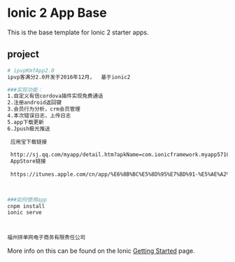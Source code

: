 Ionic 2 App Base
=====================

This is the base template for Ionic 2 starter apps.

##  project

```bash
# ipvpKmfApp2.0
ipvp客满分2.0开发于2016年12月，  基于ionic2 

###实现功能：    
1.自定义有信cordova插件实现免费通话   
2.注册android返回键   
3.会员行为分析，crm会员管理   
4.本次错误日志，上传日志   
5.app下载更新   
6.Jpush极光推送   
   
 应用宝下载链接    
 
 http://sj.qq.com/myapp/detail.htm?apkName=com.ionicframework.myapp571074     
 AppStore链接     
 
 https://itunes.apple.com/cn/app/%E6%8B%BC%E5%8D%95%E7%BD%91-%E5%AE%A2%E6%BB%A1%E5%88%86/id1138683564?l=en&mt=8   
 


###如何使用app    
cnpm install   
ionic serve  



福州拼单网电子商务有限责任公司

```

More info on this can be found on the Ionic [Getting Started](http://ionicframework.com/docs/v2/getting-started/) page.
